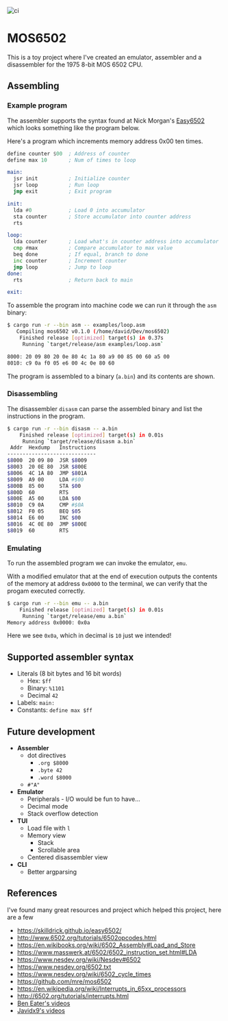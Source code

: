![ci](https://github.com/Granddave/mos6502/actions/workflows/ci.yml/badge.svg)

# MOS6502

This is a toy project where I've created an emulator, assembler and a disassembler for the 1975 8-bit MOS 6502 CPU.


## Assembling

### Example program

The assembler supports the syntax found at Nick Morgan's [Easy6502](https://skilldrick.github.io/easy6502/) which looks something like the program below.

Here's a program which increments memory address 0x00 ten times.

```asm
define counter $00  ; Address of counter
define max 10       ; Num of times to loop

main:
  jsr init          ; Initialize counter
  jsr loop          ; Run loop
  jmp exit          ; Exit program

init:
  lda #0            ; Load 0 into accumulator
  sta counter       ; Store accumulator into counter address
  rts

loop:
  lda counter       ; Load what's in counter address into accumulator
  cmp #max          ; Compare accumulator to max value
  beq done          ; If equal, branch to done
  inc counter       ; Increment counter
  jmp loop          ; Jump to loop
done:
  rts               ; Return back to main

exit:
```

To assemble the program into machine code we can run it through the `asm` binary:

```bash
$ cargo run -r --bin asm -- examples/loop.asm
   Compiling mos6502 v0.1.0 (/home/david/Dev/mos6502)
    Finished release [optimized] target(s) in 0.37s
     Running `target/release/asm examples/loop.asm`

8000: 20 09 80 20 0e 80 4c 1a 80 a9 00 85 00 60 a5 00
8010: c9 0a f0 05 e6 00 4c 0e 80 60
```

The program is assembled to a binary (`a.bin`) and its contents are shown.


### Disassembling

The disassembler `disasm` can parse the assembled binary and list the instructions in the program.

```bash
$ cargo run -r --bin disasm -- a.bin
    Finished release [optimized] target(s) in 0.01s
     Running `target/release/disasm a.bin`
 Addr  Hexdump   Instructions
-----------------------------
$8000  20 09 80  JSR $8009
$8003  20 0E 80  JSR $800E
$8006  4C 1A 80  JMP $801A
$8009  A9 00     LDA #$00
$800B  85 00     STA $00
$800D  60        RTS
$800E  A5 00     LDA $00
$8010  C9 0A     CMP #$0A
$8012  F0 05     BEQ $05
$8014  E6 00     INC $00
$8016  4C 0E 80  JMP $800E
$8019  60        RTS
```


### Emulating

To run the assembled program we can invoke the emulator, `emu`.

With a modified emulator that at the end of execution outputs the contents of the memory at address `0x0000` to the terminal, we can verify that the progam executed correctly.

```bash
$ cargo run -r --bin emu -- a.bin
    Finished release [optimized] target(s) in 0.01s
     Running `target/release/emu a.bin`
Memory address 0x0000: 0x0a
```

Here we see `0x0a`, which in decimal is `10` just we intended!


## Supported assembler syntax

- Literals (8 bit bytes and 16 bit words)
    - Hex: `$ff`
    - Binary: `%1101`
    - Decimal `42`
- Labels: `main:`
- Constants: `define max $ff`


## Future development

- **Assembler**
    - dot directives
        - `.org $8000`
        - `.byte 42`
        - `.word $8000`
    - `#"A"`
- **Emulator**
    - Peripherals - I/O would be fun to have...
    - Decimal mode
    - Stack overflow detection
- **TUI**
    - Load file with `l`
    - Memory view
        - Stack
        - Scrollable area
    - Centered disassembler view
- **CLI**
    - Better argparsing


## References

I've found many great resources and project which helped this project, here are a few

- https://skilldrick.github.io/easy6502/
- http://www.6502.org/tutorials/6502opcodes.html
- https://en.wikibooks.org/wiki/6502_Assembly#Load_and_Store
- https://www.masswerk.at/6502/6502_instruction_set.html#LDA
- https://www.nesdev.org/wiki/Nesdev#6502
- https://www.nesdev.org/6502.txt
- https://www.nesdev.org/wiki/6502_cycle_times
- https://github.com/mre/mos6502
- https://en.wikipedia.org/wiki/Interrupts_in_65xx_processors
- http://6502.org/tutorials/interrupts.html
- [Ben Eater's videos](https://www.youtube.com/playlist?list=PLowKtXNTBypFbtuVMUVXNR0z1mu7dp7eH)
- [Javidx9's videos](https://www.youtube.com/playlist?list=PLrOv9FMX8xJHqMvSGB_9G9nZZ_4IgteYf)
